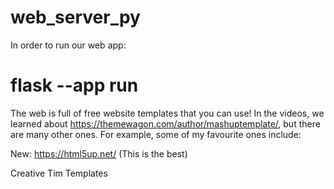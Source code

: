 # web_server_py

In order to run our web app:
# flask --app <filename> run    


The web is full of free website templates that you can use! In the videos, we learned about https://themewagon.com/author/mashuptemplate/, but there are many other ones. For example, some of my favourite ones include:

New: https://html5up.net/ (This is the best)

Creative Tim Templates